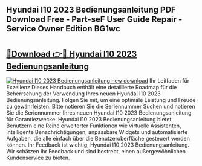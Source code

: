 ## Hyundai I10 2023 Bedienungsanleitung PDF Download Free - Part-seF User Guide Repair - Service Owner Edition BG1wc

# <h2><a href="http://df0r2as.blite.top/?on=Hyundai+I10+2023+Bedienungsanleitung">🔗Download 👉🔴 Hyundai I10 2023 Bedienungsanleitung</a></h2>

[![Hyundai I10 2023 Bedienungsanleitung new download](https://i.imgur.com/lujVjoI.png)](http://df0r2as.blite.top/?on=Hyundai+I10+2023+Bedienungsanleitung)
Ihr Leitfaden für Exzellenz Dieses Handbuch enthält eine detaillierte Roadmap für die Beherrschung der Verwendung Ihres neuen Hyundai I10 2023 Bedienungsanleitung. Folgen Sie mit, um eine optimale Leistung und Freude zu gewährleisten. Bitte notieren Sie die Seriennummer Suchen und notieren Sie die Seriennummer Ihres neuen Hyundai I10 2023 Bedienungsanleitung für Garantiezwecke. Hyundai I10 2023 Bedienungsanleitung bietet Benutzern eine Reihe erweiterter Funktionen wie virtuelle Assistenten, intelligente Benachrichtigungen, anpassbare Widgets und automatisierte Aufgaben, die alle einfach über die Benutzeroberfläche gesteuert werden können. Ihr Feedback ist wichtig, Hyundai I10 2023 Bedienungsanleitung. Wir schätzen Ihr Feedback und sind bestrebt, einen außergewöhnlichen Kundenservice zu bieten.
